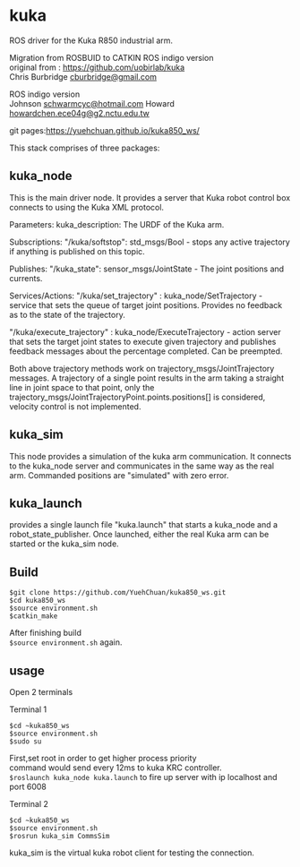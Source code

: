 kuka
====

ROS driver for the Kuka R850 industrial arm. 

Migration from ROSBUID to CATKIN ROS indigo version  
original from : https://github.com/uobirlab/kuka  
Chris Burbridge   cburbridge@gmail.com

ROS indigo version  
Johnson  schwarmcyc@hotmail.com  Howard howardchen.ece04g@g2.nctu.edu.tw

git pages:https://yuehchuan.github.io/kuka850_ws/
 
This stack comprises of three packages:

kuka_node
---------

This is the main driver node. It provides a server that Kuka robot control box connects to using the Kuka XML protocol. 

Parameters:
kuka_description: The URDF of the Kuka arm. 

Subscriptions:
"/kuka/softstop": std_msgs/Bool - stops any active trajectory if anything is published on this topic.

Publishes:
"/kuka_state": sensor_msgs/JointState - The joint positions and currents. 

Services/Actions:
"/kuka/set_trajectory" : kuka_node/SetTrajectory - service that sets the queue of target joint positions. Provides no feedback as to the state of the trajectory.

"/kuka/execute_trajectory" : kuka_node/ExecuteTrajectory - action server that sets the target joint states to execute given trajectory and publishes feedback messages about the percentage completed. Can be preempted.

Both above trajectory methods work on trajectory_msgs/JointTrajectory messages. A trajectory of a single point results in the arm taking a straight line in joint space to that point, only the trajectory_msgs/JointTrajectoryPoint.points.positions[] is considered, velocity control is not implemented.

kuka_sim
--------
This node provides a simulation of the kuka arm communication. It connects to the kuka_node server and communicates in the same way as the real arm. Commanded positions are "simulated" with zero error.


kuka_launch
-----------
provides a single launch file "kuka.launch" that starts a kuka_node and a robot_state_publisher. Once launched, either the real Kuka arm can be started or the kuka_sim node. 


Build
---------
```
$git clone https://github.com/YuehChuan/kuka850_ws.git
$cd kuka850_ws
$source environment.sh
$catkin_make
```
After finishing build  
`$source environment.sh` again.

usage
---------
Open 2 terminals

Terminal 1  
```
$cd ~kuka850_ws
$source environment.sh
$sudo su
```
First,set root in order to get higher process priority   
command would send every 12ms to kuka KRC controller.   
`$roslaunch kuka_node kuka.launch`
to fire up server with ip localhost and port 6008

Terminal 2
```
$cd ~kuka850_ws
$source environment.sh
$rosrun kuka_sim CommsSim
```  
kuka_sim is the virtual kuka robot client for testing the connection.

